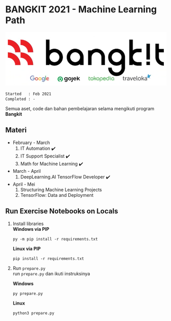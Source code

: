 # BANGKIT 2021 - Machine Learning Path

<p align="center">
  <img src="Bangkit.png" />
</p>

```
Started   : Feb 2021
Completed : -
```

Semua aset, code dan bahan pembelajaran selama mengikuti program **Bangkit**

## Materi 

* February - March<br>
  1. IT Automation :heavy_check_mark:
  2. IT Support Specialist :heavy_check_mark:
  3. Math for Machine Learning :heavy_check_mark:
* March - April<br>
  1. DeepLearning.AI TensorFlow Developer :heavy_check_mark:
* April - Mei<br>
  1. Structuring Machine Learning Projects
  2. TensorFlow: Data and Deployment

## Run Exercise Notebooks on Locals

1. Install libraries<br>
   **Windows via PIP**

   ```
   py -m pip install -r requirements.txt
   ```

   **Linux via PIP**

   ```
   pip install -r requirements.txt
   ```
2. Run `prepare.py`<br>
   run `prepare.py` dan ikuti instruksinya

   **Windows**

   ```
   py prepare.py
   ```

   **Linux**

   ```
   python3 prepare.py
   ```
